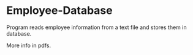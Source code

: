 # Employee-Database

Program reads employee information from a text file and stores them in database. 

More info in pdfs.
